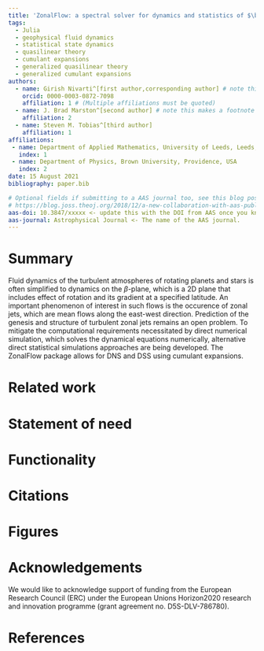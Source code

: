 ```yaml
---
title: 'ZonalFlow: a spectral solver for dynamics and statistics of $\beta$-plane turbulence'
tags:
  - Julia
  - geophysical fluid dynamics
  - statistical state dynamics
  - quasilinear theory
  - cumulant expansions
  - generalized quasilinear theory
  - generalized cumulant expansions
authors:
  - name: Girish Nivarti^[first author,corresponding author] # note this makes a footnote saying 'co-first author'
    orcid: 0000-0003-0872-7098
    affiliation: 1 # (Multiple affiliations must be quoted)
  - name: J. Brad Marston^[second author] # note this makes a footnote saying 'co-first author'
    affiliation: 2
  - name: Steven M. Tobias^[third author]
    affiliation: 1
affiliations:
 - name: Department of Applied Mathematics, University of Leeds, Leeds, UK
   index: 1
 - name: Department of Physics, Brown University, Providence, USA
   index: 2
date: 15 August 2021
bibliography: paper.bib

# Optional fields if submitting to a AAS journal too, see this blog post:
# https://blog.joss.theoj.org/2018/12/a-new-collaboration-with-aas-publishing
aas-doi: 10.3847/xxxxx <- update this with the DOI from AAS once you know it.
aas-journal: Astrophysical Journal <- The name of the AAS journal.
---
```


# Summary

Fluid dynamics of the turbulent atmospheres of rotating planets and stars is often simplified to dynamics on the $\beta$-plane, which is a $2$D plane that includes effect of rotation and its gradient at a specified latitude. An important phenomenon of interest in such flows is the occurence of zonal jets, which are mean flows along the east-west direction. Prediction of the genesis and structure of turbulent zonal jets remains an open problem. To mitigate the computational requirements necessitated by direct numerical simulation, which solves the dynamical equations numerically, alternative direct statistical simulations approaches are being developed. The ZonalFlow package allows for DNS and DSS using cumulant expansions.

# Related work

# Statement of need

<!-- `Gala` is an Astropy-affiliated Python package for galactic dynamics. Python
enables wrapping low-level languages (e.g., C) for speed without losing
flexibility or ease-of-use in the user-interface. The API for `Gala` was
designed to provide a class-based and user-friendly interface to fast (C or
Cython-optimized) implementations of common operations such as gravitational
potential and force evaluation, orbit integration, dynamical transformations,
and chaos indicators for nonlinear dynamics. `Gala` also relies heavily on and
interfaces well with the implementations of physical units and astronomical
coordinate systems in the `Astropy` package [@astropy] (`astropy.units` and
`astropy.coordinates`).

`Gala` was designed to be used by both astronomical researchers and by
students in courses on gravitational dynamics or astronomy. It has already been
used in a number of scientific publications [@Pearson:2017] and has also been
used in graduate courses on Galactic dynamics to, e.g., provide interactive
visualizations of textbook material [@Binney:2008]. The combination of speed,
design, and support for Astropy functionality in `Gala` will enable exciting
scientific explorations of forthcoming data releases from the *Gaia* mission
[@gaia] by students and experts alike. -->

# Functionality

<!-- Single dollars ($) are required for inline mathematics e.g. $f(x) = e^{\pi/x}$

Double dollars make self-standing equations:

$$\Theta(x) = \left\{\begin{array}{l}
0\textrm{ if } x < 0\cr
1\textrm{ else}
\end{array}\right.$$

You can also use plain \LaTeX for equations
\begin{equation}\label{eq:fourier}
\hat f(\omega) = \int_{-\infty}^{\infty} f(x) e^{i\omega x} dx
\end{equation}
and refer to \autoref{eq:fourier} from text. -->

# Citations

<!-- Citations to entries in paper.bib should be in
[rMarkdown](http://rmarkdown.rstudio.com/authoring_bibliographies_and_citations.html)
format.

If you want to cite a software repository URL (e.g. something on GitHub without a preferred
citation) then you can do it with the example BibTeX entry below for @fidgit.

For a quick reference, the following citation commands can be used:
- `@author:2001`  ->  "Author et al. (2001)"
- `[@author:2001]` -> "(Author et al., 2001)"
- `[@author1:2001; @author2:2001]` -> "(Author1 et al., 2001; Author2 et al., 2002)"
 -->
# Figures

<!-- Figures can be included like this:
![Caption for example figure.\label{fig:example}](figure.png)
and referenced from text using \autoref{fig:example}.

Figure sizes can be customized by adding an optional second parameter:
![Caption for example figure.](figure.png){ width=20% } -->

# Acknowledgements

We would like to acknowledge support of funding from the European Research Council (ERC) under the European Unions Horizon2020 research and innovation programme (grant agreement no. D5S-DLV-786780).

# References
